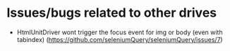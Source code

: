 # Issues/bugs related to other drives

- HtmlUnitDriver wont trigger the focus event for img or body (even with tabindex) (https://github.com/seleniumQuery/seleniumQuery/issues/7)
